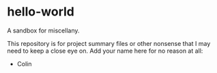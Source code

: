 # hello-world
A sandbox for miscellany.

This repository is for project summary files or other nonsense that I may need to keep a close eye on.
Add your name here for no reason at all:
- Colin
